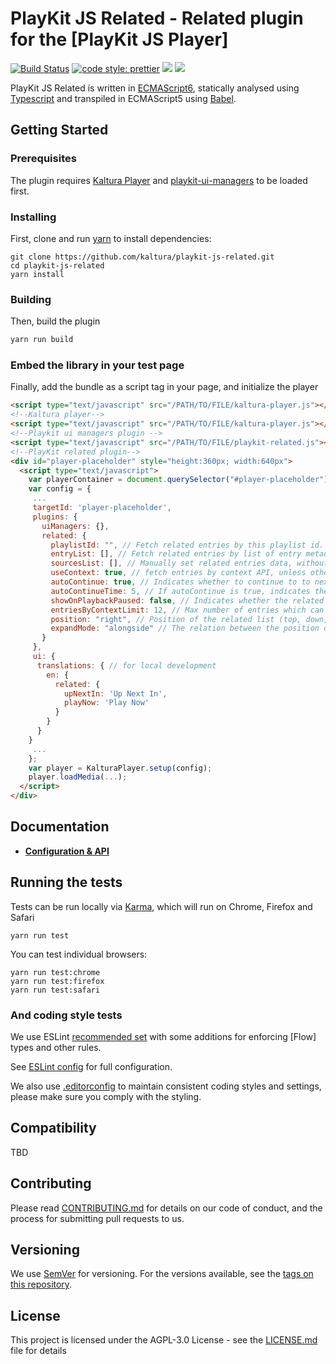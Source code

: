 # PlayKit JS Related - Related plugin for the [PlayKit JS Player]

[![Build Status](https://github.com/kaltura/playkit-js-related/actions/workflows/run_canary.yaml/badge.svg)](https://github.com/kaltura/playkit-js-related/actions/workflows/run_canary.yaml)
[![code style: prettier](https://img.shields.io/badge/code_style-prettier-ff69b4.svg?style=flat-square)](https://github.com/prettier/prettier)
[![](https://img.shields.io/npm/v/@playkit-js/related/latest.svg)](https://www.npmjs.com/package/@playkit-js/related)
[![](https://img.shields.io/npm/v/@playkit-js/related/canary.svg)](https://www.npmjs.com/package/@playkit-js/related/v/canary)

PlayKit JS Related is written in [ECMAScript6], statically analysed using [Typescript] and transpiled in ECMAScript5 using [Babel].

[typescript]: https://www.typescriptlang.org/
[ecmascript6]: https://github.com/ericdouglas/ES6-Learning#articles--tutorials
[babel]: https://babeljs.io

## Getting Started

### Prerequisites

The plugin requires [Kaltura Player] and [playkit-ui-managers] to be loaded first.

[kaltura player]: https://github.com/kaltura/kaltura-player-js
[playkit-ui-managers]: https://github.com/kaltura/playkit-js-ui-managers

### Installing

First, clone and run [yarn] to install dependencies:

[yarn]: https://yarnpkg.com/lang/en/

```
git clone https://github.com/kaltura/playkit-js-related.git
cd playkit-js-related
yarn install
```

### Building

Then, build the plugin

```javascript
yarn run build
```

### Embed the library in your test page

Finally, add the bundle as a script tag in your page, and initialize the player

```html
<script type="text/javascript" src="/PATH/TO/FILE/kaltura-player.js"></script>
<!--Kaltura player-->
<script type="text/javascript" src="/PATH/TO/FILE/kaltura-player.js"></script>
<!--Playkit ui managers plugin -->
<script type="text/javascript" src="/PATH/TO/FILE/playkit-related.js"></script>
<!--PlayKit related plugin-->
<div id="player-placeholder" style="height:360px; width:640px">
  <script type="text/javascript">
    var playerContainer = document.querySelector("#player-placeholder");
    var config = {
     ...
     targetId: 'player-placeholder',
     plugins: {
       uiManagers: {},
       related: {
         playlistId: "", // Fetch related entries by this playlist id.
         entryList: [], // Fetch related entries by list of entry metadata.
         sourcesList: [], // Manually set related entries data, without fetching them from another source.
         useContext: true, // fetch entries by context API, unless other options are not set.
         autoContinue: true, // Indicates whether to continue to to next related entry after playback end.
         autoContinueTime: 5, // If autoContinue is true, indicates the time in seconds to wait after playback end and before continuing to the next entry.
         showOnPlaybackPaused: false, // Indicates whether the related grid should be visible on playback paused.
         entriesByContextLimit: 12, // Max number of entries which can be fetched when fetching related entries by context.
         position: "right", // Position of the related list (top, down, left, right).
         expandMode: "alongside" // The relation between the position of the player and of the related list (over, alongside).
       }
     },
     ui: {
      translations: { // for local development
        en: {
          related: {
            upNextIn: 'Up Next In',
            playNow: 'Play Now'
          }
        }
      }
    }
     ...
    };
    var player = KalturaPlayer.setup(config);
    player.loadMedia(...);
  </script>
</div>
```

## Documentation

- **[Configuration & API](docs/api.md)**

## Running the tests

Tests can be run locally via [Karma], which will run on Chrome, Firefox and Safari

[karma]: https://karma-runner.github.io/1.0/index.html

```
yarn run test
```

You can test individual browsers:

```
yarn run test:chrome
yarn run test:firefox
yarn run test:safari
```

### And coding style tests

We use ESLint [recommended set](http://eslint.org/docs/rules/) with some additions for enforcing [Flow] types and other rules.

See [ESLint config](.eslintrc.json) for full configuration.

We also use [.editorconfig](.editorconfig) to maintain consistent coding styles and settings, please make sure you comply with the styling.

## Compatibility

TBD

## Contributing

Please read [CONTRIBUTING.md](https://gist.github.com/PurpleBooth/b24679402957c63ec426) for details on our code of conduct, and the process for submitting pull requests to us.

## Versioning

We use [SemVer](http://semver.org/) for versioning. For the versions available, see the [tags on this repository](https://github.com/kaltura/playkit-js-related/tags).

## License

This project is licensed under the AGPL-3.0 License - see the [LICENSE.md](LICENSE.md) file for details
